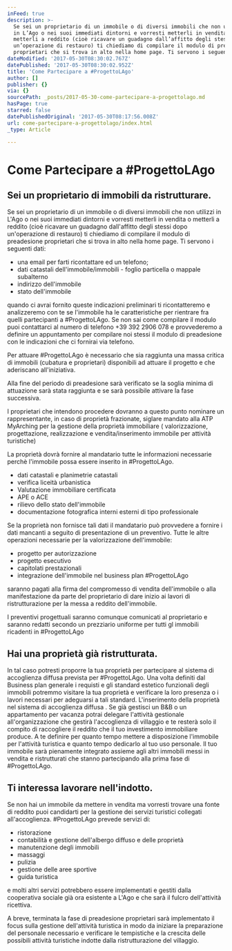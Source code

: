 ```yaml
---
inFeed: true
description: >-
  Se sei un proprietario di un immobile o di diversi immobili che non utilizzi
  in L’Ago o nei suoi immediati dintorni e vorresti metterli in vendita o
  metterli a reddito (cioè ricavare un guadagno dall’affitto degli stessi dopo
  un’operazione di restauro) ti chiediamo di compilare il modulo di preadesione
  proprietari che si trova in alto nella home page. Ti servono i seguenti dati:
dateModified: '2017-05-30T08:30:02.767Z'
datePublished: '2017-05-30T08:30:02.952Z'
title: 'Come Partecipare a #ProgettoLAgo'
author: []
publisher: {}
via: {}
sourcePath: _posts/2017-05-30-come-partecipare-a-progettolago.md
hasPage: true
starred: false
datePublishedOriginal: '2017-05-30T08:17:56.008Z'
url: come-partecipare-a-progettolago/index.html
_type: Article

---
```

# Come Partecipare a \#ProgettoLAgo

## Sei un proprietario di immobili da ristrutturare.

Se sei un proprietario di un immobile o di diversi immobili che non utilizzi in L'Ago o nei suoi immediati dintorni e vorresti metterli in vendita o metterli a reddito (cioè ricavare un guadagno dall'affitto degli stessi dopo un'operazione di restauro) ti chiediamo di compilare il modulo di preadesione proprietari che si trova in alto nella home page. Ti servono i seguenti dati:

* una email per farti ricontattare ed un telefono;
* dati catastali dell'immobile/immobili - foglio particella o mappale subalterno
* indirizzo dell'immobile
* stato dell'immobile 

quando ci avrai fornito queste indicazioni preliminari ti ricontatteremo e analizzeremo con te se l'immobile ha le caratteristiche per rientrare fra quelli partecipanti a \#ProgettoLAgo. Se non sai come compilare il modulo puoi contattarci al numero di telefono +39 392 2906 078 e provvederemo a definire un appuntamento per compilare noi stessi il modulo di preadesione con le indicazioni che ci fornirai via telefono.

Per attuare \#ProgettoLAgo è necessario che sia raggiunta una massa critica di immobili (cubatura e proprietari) disponibili ad attuare il progetto e che aderiscano all'iniziativa.

Alla fine del periodo di preadesione sarà verificato se la soglia minima di attuazione sarà stata raggiunta e se sarà possibile attivare la fase successiva.

I proprietari che intendono procedere dovranno a questo punto nominare un rappresentante, in caso di proprietà frazionate, siglare mandato alla ATP MyArching per la gestione della proprietà immobiliare ( valorizzazione, progettazione, realizzazione e vendita/inserimento immobile per attività turistiche)

La proprietà dovrà fornire al mandatario tutte le informazioni necessarie perchè l'immobile possa essere inserito in \#ProgettoLAgo.

* dati catastali e planimetrie catastali
* verifica liceità urbanistica
* Valutazione immobiliare certificata
* APE o ACE
* rilievo dello stato dell'immobile 
* documentazione fotografica interni esterni di tipo professionale

Se la proprietà non fornisce tali dati il mandatario può provvedere a fornire i dati mancanti a seguito di presentazione di un preventivo. Tutte le altre operazioni necessarie per la valorizzazione dell'immobile:

* progetto per autorizzazione
* progetto esecutivo
* capitolati prestazionali
* integrazione dell'immobile nel business plan \#ProgettoLAgo

saranno pagati alla firma del compromesso di vendita dell'immobile o alla manifestazione da parte del proprietario di dare inizio ai lavori di ristrutturazione per la messa a reddito dell'immobile.

I preventivi progettuali saranno comunque comunicati al proprietario e saranno redatti secondo un prezziario uniforme per tutti gl immobili ricadenti in \#ProgettoLAgo

## Hai una proprietà già ristrutturata.

In tal caso potresti proporre la tua proprietà per partecipare al sistema di accoglienza diffusa prevista per \#ProgettoLAgo. Una volta definiti dal Business plan generale i requisti e gli standard estetico funzionali degli immobili potremmo visitare la tua proprietà e verificare la loro presenza o i lavori necessari per adeguarsi a tali standard. L'inserimento della proprietà nel sistema di accoglienza diffusa . Se già gestisci un B&B o un appartamento per vacanza potrai delegare l'attività gestionale all'organizzazione che gestirà l'accoglienza di villaggio e te resterà solo il compito di raccogliere il reddito che il tuo investimento immobiliare produce. A te definire per quanto tempo mettere a disposizione l'immobile per l'attività turistica e quanto tempo dedicarlo al tuo uso personale. Il tuo immobile sarà pienamente integrato assieme agli altri immobili messi in vendita e ristrutturati che stanno partecipando alla prima fase di \#ProgettoLAgo.

## Ti interessa lavorare nell'indotto.

Se non hai un immobile da mettere in vendita ma vorresti trovare una fonte di reddito puoi candidarti per la gestione dei servizi turistici collegati all'accoglienza. \#ProgettoLAgo prevede servizi di:

* ristorazione
* contabilità e gestione dell'albergo diffuso e delle proprietà
* manutenzione degli immobili
* massaggi
* pulizia
* gestione delle aree sportive
* guida turistica

e molti altri servizi potrebbero essere implementati e gestiti dalla cooperativa sociale già ora esistente a L'Ago e che sarà il fulcro dell'attività ricettiva. 

A breve, terminata la fase di preadesione proprietari sarà implementato il focus sulla gestione dell'attività turistica in modo da iniziare la preparazione del personale necessario e verificare le tempistiche e la crescita delle possibili attività turistiche indotte dalla ristrutturazione del villaggio.